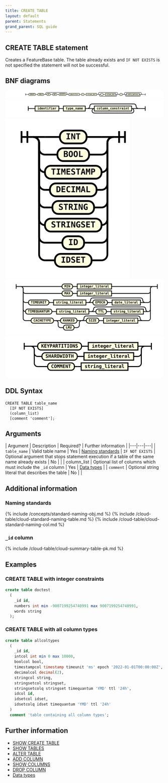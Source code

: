 ```yaml
---
title: CREATE TABLE
layout: default
parent: Statements
grand_parent: SQL guide
---
```


## CREATE TABLE statement

Creates a FeatureBase table. The table already exists and `IF NOT EXISTS` is not specified the statement will not be successful.

## BNF diagrams

![expr](/assets/images/sql-guide/create_table_stmt.svg)
![expr](/assets/images/sql-guide/column_def.svg)
![expr](/assets/images/sql-guide/type_name.svg)
![expr](/assets/images/sql-guide/column_constraint.svg)
![expr](/assets/images/sql-guide/table_options.svg)

## DDL Syntax

```
CREATE TABLE table_name
  [IF NOT EXISTS]
  (column_list)
  [comment 'comment'];
```

## Arguments

| Argument | Description | Required? | Further information |
|---|---|---|
| `table_name` | Valid table name | Yes | [Naming standards](#naming-standards)
| `IF NOT EXISTS` | Optional argument that stops statement execution if a table of the same name already exists | No |  |
| column_list | Optional list of columns which must include the `_id` column | Yes | [Data types](/docs/sql-guide/data-types/data-types-home) |
| `comment` | Optional string literal that describes the table | No |  |

## Additional information

### Naming standards

{% include /concepts/standard-naming-obj.md %}
{% include /cloud-table/cloud-standard-naming-table.md %}
{% include /cloud-table/cloud-standard-naming-col.md %}

### `_id` column

{% include /cloud-table/cloud-summary-table-pk.md %}

## Examples

### CREATE TABLE with integer constraints

```sql
create table doctest
  (
    _id id,
    numbers int min -9007199254740991 max 9007199254740991,
    words string
  );
```

### CREATE TABLE with all column types

```sql
create table allcoltypes
  (
    _id id,
    intcol int min 0 max 10000,
    boolcol bool,
    timestampcol timestamp timeunit 'ms' epoch '2022-01-01T00:00:00Z',
    decimalcol decimal(2),
    stringcol string,
    stringsetcol stringset,
    stringsetcolq stringset timequantum 'YMD' ttl '24h',
    idcol id,
    idsetcol idset,
    idsetcolq idset timequantum 'YMD' ttl '24h'
  )
  comment 'table containing all column types';
```

## Further information

* [SHOW CREATE TABLE](/docs/sql-guide/statements/statement-show-create-table)
* [SHOW TABLES](/docs/sql-guide/statements/statement-tables-show)
* [ALTER TABLE](/docs/sql-guide/statements/statement-table-alter)
* [ADD COLUMN](/docs/sql-guide/statements/statement-add-column)
* [SHOW COLUMNS](/docs/sql-guide/statements/statement-columns-show)
* [DROP COLUMN](/docs/sql-guide/statements/statement-column-drop)
* [Data types](/docs/sql-guide/data-types/data-types-home)

